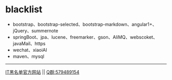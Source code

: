 # blacklist
- bootstrap、bootstrap-selected、bootstrap-markdown、angular1+、jQuery、summernote
- springBoot、jpa、lucene、freemarker、gson、AliMQ、webscoket、javaMail、https
- wechat、xiaoiAI
- maven、mysql
---
[IT黑名单官方网站](http://www.itblacklist.cn/) || [Q群:579489154](//shang.qq.com/wpa/qunwpa?idkey=f3c7522e032be4af62090142b19ab3d388b03202760427dbc084801dd2f7bb9b '579489154')